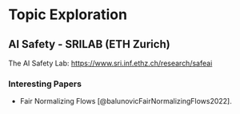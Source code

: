 # Topic Exploration

## AI Safety - SRILAB (ETH Zurich)

The AI Safety Lab: <https://www.sri.inf.ethz.ch/research/safeai>

### Interesting Papers

- Fair Normalizing Flows [@balunovicFairNormalizingFlows2022].
